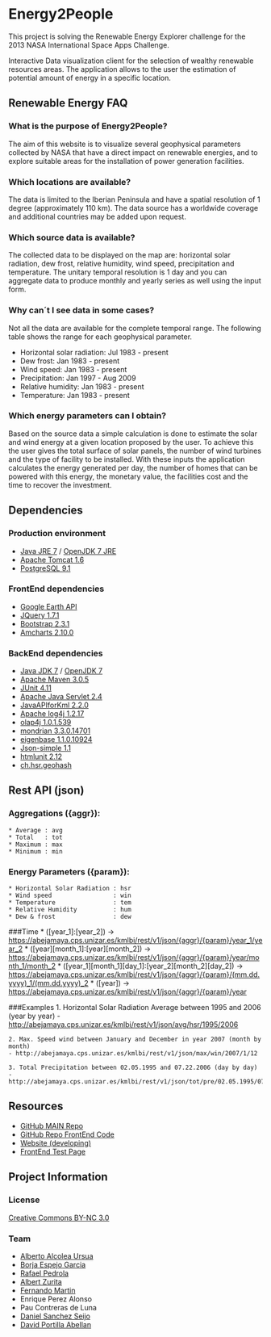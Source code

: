 Energy2People
=============

This project is solving the Renewable Energy Explorer challenge for the 2013 NASA International Space Apps Challenge.

Interactive Data visualization client for the selection of wealthy renewable resources areas. The application allows to the user the estimation of potential amount of energy in a specific location.


Renewable Energy FAQ
--------------------
### What is the purpose of Energy2People?
The aim of this website is to visualize several geophysical parameters collected by NASA that have a direct impact on renewable energies, and to explore suitable areas for the installation of power generation facilities.

### Which locations are available?
The data is limited to the Iberian Peninsula and have a spatial resolution of 1 degree (approximately 110 km). The data source has a worldwide coverage and additional countries may be added upon request.

### Which source data is available?
The collected data to be displayed on the map are: horizontal solar radiation, dew frost, relative humidity, wind speed, precipitation and temperature. The unitary temporal resolution is 1 day and you can aggregate data to produce monthly and yearly series as well using the input form.

### Why can´t I see data in some cases?
Not all the data are available for the complete temporal range. The following table shows the range for each geophysical parameter.
 * Horizontal solar radiation: Jul 1983 - present
 * Dew frost: Jan 1983 - present
 * Wind speed: Jan 1983 - present
 * Precipitation: Jan 1997 - Aug 2009
 * Relative humidity: Jan 1983 - present
 * Temperature: Jan 1983 - present

### Which energy parameters can I obtain?
Based on the source data a simple calculation is done to estimate the solar and wind energy at a given location proposed by the user. To achieve this the user gives the total surface of solar panels, the number of wind turbines and the type of facility to be installed. With these inputs the application calculates the energy generated per day, the number of homes that can be powered with this energy, the monetary value, the facilities cost and the time to recover the investment.


Dependencies
------------

### Production environment
 * [Java JRE 7](http://www.oracle.com/technetwork/java/javase/downloads/index.html) / [OpenJDK 7 JRE](http://openjdk.java.net/)
 * [Apache Tomcat 1.6](http://tomcat.apache.org/)
 * [PostgreSQL 9.1](http://www.postgresql.org/)

### FrontEnd dependencies
 * [Google Earth API](https://developers.google.com/earth/)
 * [JQuery 1.7.1](http://jquery.com/)
 * [Bootstrap 2.3.1](http://twitter.github.io/bootstrap/)
 * [Amcharts 2.10.0](http://www.amcharts.com/)

### BackEnd dependencies
 * [Java JDK 7](http://www.oracle.com/technetwork/java/javase/downloads/index.html) / [OpenJDK 7](http://openjdk.java.net/)
 * [Apache Maven 3.0.5](http://maven.apache.org/)
 * [JUnit 4.11](http://junit.org/)
 * [Apache Java Servlet 2.4](http://tomcat.apache.org/)
 * [JavaAPIforKml 2.2.0](https://code.google.com/p/javaapiforkml/)
 * [Apache log4j 1.2.17](http://logging.apache.org/log4j/1.2/)
 * [olap4j 1.0.1.539](http://www.olap4j.org/)
 * [mondrian 3.3.0.14701](http://mondrian.pentaho.com/)
 * [eigenbase 1.1.0.10924](http://www.eigenbase.org/)
 * [Json-simple 1.1](https://code.google.com/p/json-simple/)
 * [htmlunit 2.12](http://htmlunit.sourceforge.net/)
 * [ch.hsr.geohash](https://github.com/kungfoo/geohash-java)


Rest API (json)
-------------------
### Aggregations ({aggr}):
	* Average : avg
	* Total   : tot
	* Maximum : max
	* Minimum : min

### Energy Parameters ({param}):
	* Horizontal Solar Radiation : hsr
	* Wind speed                 : win
	* Temperature                : tem
	* Relative Humidity          : hum
	* Dew & frost                : dew

###Time 
	* ([year_1]:[year_2]) -> https://abejamaya.cps.unizar.es/kmlbi/rest/v1/json/{aggr}/{param}/year_1/year_2
	* ([year][month_1]:[year][month_2]) -> https://abejamaya.cps.unizar.es/kmlbi/rest/v1/json/{aggr}/{param}/year/month_1/month_2
	* ([year_1][month_1][day_1]:[year_2][month_2][day_2]) -> https://abejamaya.cps.unizar.es/kmlbi/rest/v1/json/{aggr}/{param}/(mm.dd.yyyy)_1/(mm.dd.yyyy)_2
	* ([year]) -> https://abejamaya.cps.unizar.es/kmlbi/rest/v1/json/{aggr}/{param}/year

###Examples
	1. Horizontal Solar Radiation Average between 1995 and 2006 (year by year)
	- http://abejamaya.cps.unizar.es/kmlbi/rest/v1/json/avg/hsr/1995/2006

	2. Max. Speed wind between January and December in year 2007 (month by month)
	- http://abejamaya.cps.unizar.es/kmlbi/rest/v1/json/max/win/2007/1/12

	3. Total Precipitation between 02.05.1995 and 07.22.2006 (day by day)
	- http://abejamaya.cps.unizar.es/kmlbi/rest/v1/json/tot/pre/02.05.1995/07.22.2006


Resources
---------
 * [GitHub MAIN Repo](https://github.com/borja3790/SpaceAppMadrid)
 * [GitHub Repo FrontEnd Code](https://github.com/rafinskipg/Energy2PeopleFront)
 * [Website (developing)](http://abejamaya.cps.unizar.es:8080/kmlbi)
 * [FrontEnd Test Page](http://appsets.com/index.html)


Project Information
-------------------

### License
[Creative Commons BY-NC 3.0](http://creativecommons.org/licenses/by-nc/3.0/)


### Team
 * [Alberto Alcolea Ursua](https://github.com/albertoalcolea)
 * [Borja Espejo Garcia](https://github.com/borja3790)
 * [Rafael Pedrola](https://github.com/rafinskipg)
 * [Albert Zurita](https://github.com/albertzurita)
 * [Fernando Martin](https://github.com/fmartinp)
 * Enrique Perez Alonso
 * Pau Contreras de Luna
 * [Daniel Sanchez Seijo](https://github.com/Daniseijo)
 * [David Portilla Abellan](https://github.com/davidportilla)
